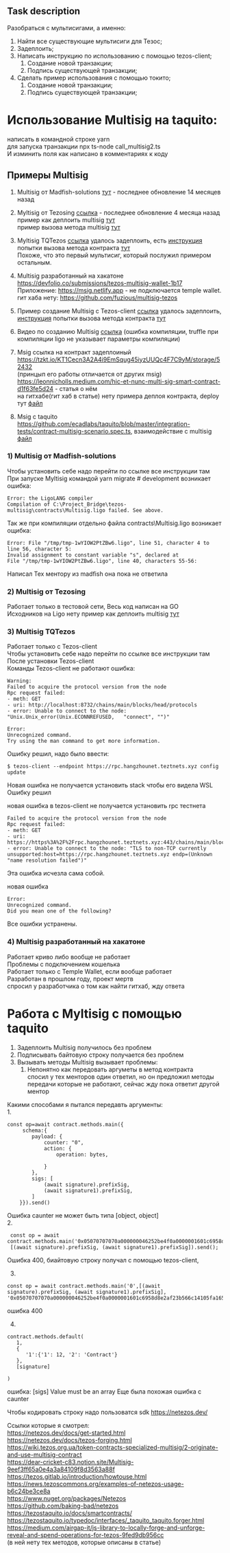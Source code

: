 ## Task description  
Разобраться с мультисигами, а именно:
1) Найти все существующие мультисиги для Тезос;
2) Задеплоить;
3) Написать инструкцию по использованию с помощью tezos-client;
   1) Создание новой транзакции;  
   2) Подпись существующей транзакции;
4) Сделать пример использования с помощью токито;  
   1) Создание новой транзакции;  
   2) Подпись существующей транзакции;  


# Использование Multisig на taquito:
написать в командной строке yarn  
для запуска транзакции npx ts-node call_multisig2.ts  
И изминить поля как написано в комментариях к коду   


  
## Примеры Multisig  
1) Multisig от Madfish-solutions [тут](https://github.com/madfish-solutions/tezos-multisig) -
последнее обновление 14 месяцев назад  
2) Myltisig от Tezosing  [ссылка](https://github.com/atticlab/tezosign) -
последнее обновление 4 месяца назад  
пример как деплоить multisig [тут](deploy_multisig.ts)   
пример вызова метода multisig [тут](call_multisig2.ts)  
3) Myltisig TQTezos [ссылка](https://wiki.tezos.org.ua/token-contracts-specialized-multisig/2-originate-and-use-multisig-contract)
удалось задеплоить, есть [инструкция](multisig_TQtezos.md)
попытки вызова метода контракта [тут](call_multisig.ts)   
Похоже, что это первый мультисиг, который послужил примером остальным.  
4) Multisig разработанный на хакатоне https://devfolio.co/submissions/tezos-multisig-wallet-1b17
Приложение: https://msig.netlify.app - не подключается temple wallet.  
гит хаба нету: https://github.com/fuzious/multisig-tezos
5) Пример создание Multisig с Tezos-client [ссылка](https://dear-cricket-c83.notion.site/Multisig-9eef3ff65a0e4a3a84109f8d3563a88f)
удалось задеплоить, [инструкция](multisig_tezos-client.md) 
попытки вызова метода контракта [тут](call_multisig1.ts)   
6) Видео по созданию Multisig [ссылка](https://morioh.com/p/674f718d10ac) (ошибка компиляции, truffle при компиляции ligo не указывает параметры компиляции)  
  
7) Msig ссылка на контракт задеплоиный https://tzkt.io/KT1Cecn3A2A4i9EmSqug45iyzUUQc4F7C9yM/storage/52432  
(принцып его работы отличается от других msig) https://leonnicholls.medium.com/hic-et-nunc-multi-sig-smart-contract-d1f63fe5d24 - статья о нём  
на гитхабе(гит хаб в статье) нету примера деплоя контракта, deploy тут [файл](call_multisig3.ts)
8) Msig c taquito https://github.com/ecadlabs/taquito/blob/master/integration-tests/contract-multisig-scenario.spec.ts, взаимодействие с multisig [файл](call_multisig2_copy.ts)
### 1) Multisig от Madfish-solutions  
Чтобы установить себе надо перейти по ссылке все инструкции там   
При запуске Myltisig командой yarn migrate # development возникает ошибка:    
```text
Error: the LigoLANG compiler  
Compilation of C:\Project_Bridge\tezos-multisig\contracts\Multisig.ligo failed. See above.  
```  
Так же при компиляции отдельно файла contracts\Multisig.ligo возникает ощибка:  
```text
Error: File "/tmp/tmp-1wYIOW2PtZBw6.ligo", line 51, character 4 to line 56, character 5:  
Invalid assignment to constant variable "s", declared at  
File "/tmp/tmp-1wYIOW2PtZBw6.ligo", line 40, characters 55-56:  
```
Написал Тех ментору из madfish она пока не ответила  

### 2) Multisig от Tezosing  
Работает только в тестовой сети, 
Весь код написан на GO  
Исходников на Ligо нету 
пример как деплоить multisig [тут](deploy_multisig.ts) 

 
  
### 3) Multisig TQTezos  
Работает только с Tezos-client  
Чтобы установить себе надо перейти по ссылке все инструкции там   
После установки Tezos-client  
Команды Tezos-client не работают ошибка:  
```text
Warning:  
Failed to acquire the protocol version from the node  
Rpc request failed:  
- meth: GET  
- uri: http://localhost:8732/chains/main/blocks/head/protocols  
- error: Unable to connect to the node: "Unix.Unix_error(Unix.ECONNREFUSED,   "connect", "")"

Error:  
Unrecognized command.  
Try using the man command to get more information.    
```
Ошибку решил, надо было ввести:
```text
$ tezos-client --endpoint https://rpc.hangzhounet.teztnets.xyz config update
```
  
Новая ошибка не получается установить stack чтобы его видела WSL   
Ошибку решил
  
новая ошибка в tezos-client не получается установить rpc тестнета   
```
Failed to acquire the protocol version from the node  
Rpc request failed:  
- meth: GET  
- uri: https://https%3A%2F%2Frpc.hangzhounet.teztnets.xyz:443/chains/main/blocks/head/protocols  
- error: Unable to connect to the node: "TLS to non-TCP currently unsupported:host=https://rpc.hangzhounet.teztnets.xyz endp=(Unknown "name resolution failed")"  
```
Эта ошибка исчезла сама собой.  

новая ошибка 
```text
Error:  
Unrecognized command.  
Did you mean one of the following?
```
Все ошибки устранены.  
  
### 4) Multisig разработанный на хакатоне
Работает криво либо вообще не работает    
Проблемы с подключением кошелька   
Работает только с Temple Wallet, если вообще работает   
Разработан в прошлом году, проект мертв  
спросил у разработчика о том как найти гитхаб, жду ответа 
  


# Работа с Myltisig с помощью taquito

1. Задеплоить Multisig получилось без проблем
2. Подписывать байтовую строку получается без проблем
3. Вызывать методы Multisig вызывает проблемы:
    1. Непонятно как передовать аргуметы в метод контракта  
    спосил у тех менторов один ответил, но он предложил методы передачи которые не работают, сейчас жду пока ответит другой ментор
    

Какими способами я пытался передавть аргументы:  
1. 
 ```brash   
 const op=await contract.methods.main({
      schema:{
         payload: {
             counter: "0",
             action: {
                 operation: bytes,
                 
             }
         },
         sigs: [
             (await signature).prefixSig,
             (await signature1).prefixSig,
         ]
     }}).send()
```
Ошибка caunter не может быть типа [object, object]   
2. 
```brash
 const op = await contract.methods.main('0x05070707070a000000046252be4f0a0000001601c6958d8e2af23b566c14105fa16526dec49d02c10007070001050502000000350320053d036d0743035d0a00000015003a0f681de989b300fab38bd867439115ac622cbf031e0743036a0080dac409034f034d031b',
 [(await signature).prefixSig, (await signature1).prefixSig]).send();

```
Ошибка 400, биайтовую строку получал с помощью tezos-client,  

3. 
```brach 
const op = await contract.methods.main('0',[(await signature).prefixSig, (await signature1).prefixSig], '0x05070707070a000000046252be4f0a0000001601c6958d8e2af23b566c14105fa16526dec49d02c10007070001050502000000350320053d036d0743035d0a00000015003a0f681de989b300fab38bd867439115ac622cbf031e0743036a0080dac409034f034d031b').send();

```
ошибка 400

4. 
```brach 
contract.methods.default(
   1,
   {
      '1':{'1': 12, '2': 'Contract'}
   },
   [signature]

)
```
ошибка: [sigs] Value must be an array 
Еще была похожая ошибка с caunter


Чтобы кодировать строку надо пользоватся sdk https://netezos.dev/  

Ссылки которые я смотрел:  
https://netezos.dev/docs/get-started.html  
https://netezos.dev/docs/tezos-forging.html  
https://wiki.tezos.org.ua/token-contracts-specialized-multisig/2-originate-and-use-multisig-contract  
https://dear-cricket-c83.notion.site/Multisig-9eef3ff65a0e4a3a84109f8d3563a88f  
https://tezos.gitlab.io/introduction/howtouse.html  
https://news.tezoscommons.org/examples-of-netezos-usage-b6c24be3ce8a  
https://www.nuget.org/packages/Netezos  
https://github.com/baking-bad/netezos    
https://tezostaquito.io/docs/smartcontracts/  
https://tezostaquito.io/typedoc/interfaces/_taquito_taquito.forger.html    
https://medium.com/airgap-it/js-library-to-locally-forge-and-unforge-reveal-and-spend-operations-for-tezos-9fed9db956cc  
(в ней нету тех методов, которые описаны в статье)






